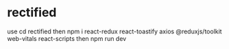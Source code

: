 # rectified
use cd rectified
then npm i react-redux react-toastify axios @reduxjs/toolkit web-vitals react-scripts
then npm run dev
